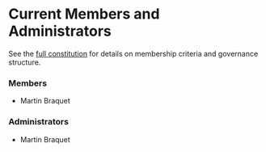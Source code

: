 # Current Members and Administrators

See the [full constitution](/constitution) for details on membership criteria and governance structure.

### Members

- Martin Braquet

### Administrators

- Martin Braquet
